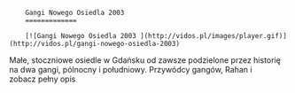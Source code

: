
        Gangi Nowego Osiedla 2003 
        =============
        
        [![Gangi Nowego Osiedla 2003 ](http://vidos.pl/images/player.gif)](http://vidos.pl/gangi-nowego-osiedla-2003)
        
        
 Małe, stoczniowe osiedle w Gdańsku od zawsze podzielone przez historię na dwa gangi, pólnocny i południowy. Przywódcy gangów, Rahan i zobacz pełny opis
    